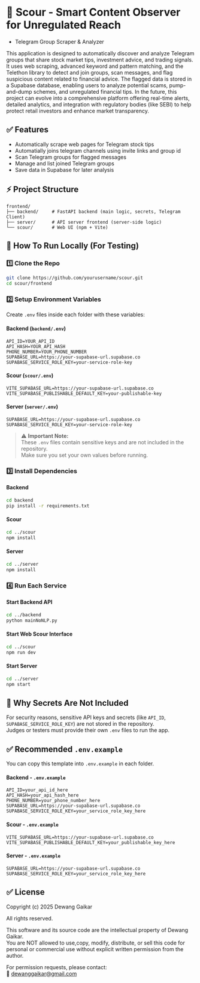 # 🚀 Scour - Smart Content Observer for Unregulated Reach

- Telegram Group Scraper & Analyzer

This application is designed to automatically discover and analyze Telegram groups that share stock market tips, investment advice, and trading signals. It uses web scraping, advanced keyword and pattern matching, and the Telethon library to detect and join groups, scan messages, and flag suspicious content related to financial advice. The flagged data is stored in a Supabase database, enabling users to analyze potential scams, pump-and-dump schemes, and unregulated financial tips. In the future, this project can evolve into a comprehensive platform offering real-time alerts, detailed analytics, and integration with regulatory bodies (like SEBI) to help protect retail investors and enhance market transparency.

## ✅ Features

- Automatically scrape web pages for Telegram stock tips
- Automatially joins telegram channels using invite links and group id
- Scan Telegram groups for flagged messages
- Manage and list joined Telegram groups
- Save data in Supabase for later analysis

## ⚡ Project Structure

```
frontend/
├── backend/     # FastAPI backend (main logic, secrets, Telegram Client)
├── server/      # API server frontend (server-side logic)
└── scour/       # Web UI (npm + Vite)
```

## 🚀 How To Run Locally (For Testing)

### 1️⃣ Clone the Repo

```bash
git clone https://github.com/yourusername/scour.git
cd scour/frontend
```

### 2️⃣ Setup Environment Variables

Create `.env` files inside each folder with these variables:

#### Backend (`backend/.env`)

```
API_ID=YOUR_API_ID
API_HASH=YOUR_API_HASH
PHONE_NUMBER=YOUR_PHONE_NUMBER
SUPABASE_URL=https://your-supabase-url.supabase.co
SUPABASE_SERVICE_ROLE_KEY=your-service-role-key
```

#### Scour (`scour/.env`)

```
VITE_SUPABASE_URL=https://your-supabase-url.supabase.co
VITE_SUPABASE_PUBLISHABLE_DEFAULT_KEY=your-publishable-key
```

#### Server (`server/.env`)

```
SUPABASE_URL=https://your-supabase-url.supabase.co
SUPABASE_SERVICE_ROLE_KEY=your-service-role-key
```

> ⚠️ **Important Note:**  
> These `.env` files contain sensitive keys and are not included in the repository.  
> Make sure you set your own values before running.

### 3️⃣ Install Dependencies

#### Backend

```bash
cd backend
pip install -r requirements.txt
```

#### Scour

```bash
cd ../scour
npm install
```

#### Server

```bash
cd ../server
npm install
```

### 4️⃣ Run Each Service

#### Start Backend API

```bash
cd ../backend
python mainNoNLP.py
```

#### Start Web Scour Interface

```bash
cd ../scour
npm run dev
```

#### Start Server

```bash
cd ../server
npm start
```

## 🚧 Why Secrets Are Not Included

For security reasons, sensitive API keys and secrets (like `API_ID`, `SUPABASE_SERVICE_ROLE_KEY`) are not stored in the repository.  
Judges or testers must provide their own `.env` files to run the app.

## ✅ Recommended `.env.example`

You can copy this template into `.env.example` in each folder.

#### Backend - `.env.example`

```
API_ID=your_api_id_here
API_HASH=your_api_hash_here
PHONE_NUMBER=your_phone_number_here
SUPABASE_URL=https://your-supabase-url.supabase.co
SUPABASE_SERVICE_ROLE_KEY=your_service_role_key_here
```

#### Scour - `.env.example`

```
VITE_SUPABASE_URL=https://your-supabase-url.supabase.co
VITE_SUPABASE_PUBLISHABLE_DEFAULT_KEY=your_publishable_key_here
```

#### Server - `.env.example`

```
SUPABASE_URL=https://your-supabase-url.supabase.co
SUPABASE_SERVICE_ROLE_KEY=your_service_role_key_here
```

## ✅ License

Copyright (c) 2025 Dewang Gaikar

All rights reserved.

This software and its source code are the intellectual property of Dewang Gaikar.  
You are NOT allowed to use,copy, modify, distribute, or sell this code for personal or commercial use without explicit written permission from the author.

For permission requests, please contact:  
📧 dewanggaikar@gmail.com
